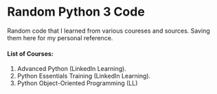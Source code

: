 # Random Python 3 Code

Random code that I learned from various coureses and sources. Saving them here for my personal reference.

#### List of Courses:
1. Advanced Python (LinkedIn Learning).
2. Python Essentials Training (LinkedIn Learning).
3. Python Object-Oriented Programming (LL)
